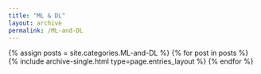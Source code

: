 ```yaml
---
title: "ML & DL"
layout: archive
permalink: /ML-and-DL
---
```



{% assign posts = site.categories.ML-and-DL %}
{% for post in posts %} {% include archive-single.html type=page.entries_layout %} {% endfor %}